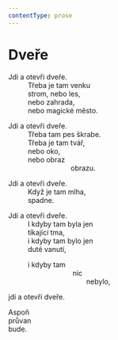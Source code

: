 ```yaml
---
contentType: prose
---
```


# Dveře

Jdi a otevři dveře.  
          Třeba je tam venku  
          strom, nebo les,  
          nebo zahrada,  
          nebo magické město.

Jdi a otevři dveře.  
          Třeba tam pes škrabe.  
          Třeba je tam tvář,  
          nebo oko,  
          nebo obraz  
                                obrazu.

Jdi a otevři dveře.  
          Když je tam mlha,  
          spadne.

Jdi a otevři dveře.  
          I kdyby tam byla jen  
          tíkající tma,  
          i kdyby tam bylo jen  
          duté vanutí,

          i kdyby tam  
                                 nic  
                                        nebylo,

jdi a otevři dveře.

Aspoň  
průvan  
bude.
